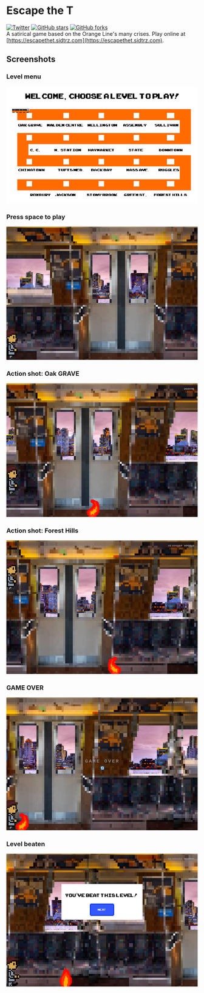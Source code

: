 # Escape the T
[![Twitter](https://img.shields.io/twitter/url?style=social&url=https%3A%2F%2Fescapethet.tk)](https://twitter.com/intent/tweet?text=Wow:&url=https%3A%2F%2Fescapethet.tk) [![GitHub stars](https://img.shields.io/github/stars/sid220/escapethet?style=social&label=star)](https://github.com/sid220/escapethet/stargazers) [![GitHub forks](https://img.shields.io/github/forks/sid220/escapethet?label=fork%20on%20Github&style=social)](https://github.com/sid220/escapethet/network)
<br>A satirical game based on the Orange Line's many crises. Play online at [https://escapethet.sidtrz.com](https://escapethet.sidtrz.com).
## Screenshots
### Level menu<br>
![Level menu](screenshots/1.png)<br>
### Press space to play<br>
![Press space to play](screenshots/2.png)<br>
### Action shot: Oak GRAVE<br>
![Action shot: Oak GRAVE](screenshots/3.png)<br>
### Action shot: Forest Hills<br>
![Action shot: Forest Hills](screenshots/6.png)<br>
### GAME OVER<br>
![GAME OVER](screenshots/4.png)<br>
### Level beaten<br>
![Level beaten](screenshots/5.png)<br>

